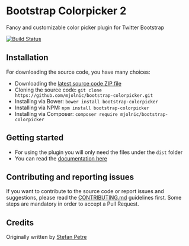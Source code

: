 # Bootstrap Colorpicker 2

Fancy and customizable color picker plugin for Twitter Bootstrap

[![Build Status](https://travis-ci.org/mjolnic/bootstrap-colorpicker.png)](https://travis-ci.org/mjolnic/bootstrap-colorpicker)

## Installation
For downloading the source code, you have many choices:

- Downloading the [latest source code ZIP file](https://github.com/mjolnic/bootstrap-colorpicker/archive/master.zip)
- Cloning the source code: `git clone https://github.com/mjolnic/bootstrap-colorpicker.git`
- Installing via Bower: `bower install bootstrap-colorpicker`
- Installing via NPM: `npm install bootstrap-colorpicker`
- Installing via Composer: `composer require mjolnic/bootstrap-colorpicker`

## Getting started
- For using the plugin you will only need the files under the `dist` folder
- You can read the [documentation here](http://mjolnic.github.io/bootstrap-colorpicker/)

## Contributing and reporting issues
If you want to contribute to the source code or report issues and suggestions, please read the [CONTRIBUTING.md](CONTRIBUTING.md) guidelines first. Some steps are mandatory in order to accept a Pull Request.

## Credits
Originally written by [Stefan Petre](http://www.eyecon.ro/)
